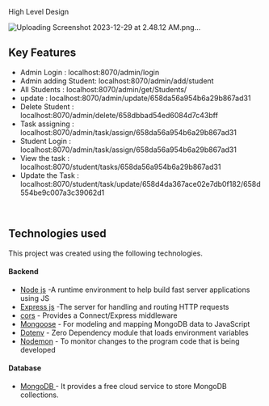 High Level Design

   ![Uploading Screenshot 2023-12-29 at 2.48.12 AM.png…]()

   
##  Key Features


- Admin Login     : localhost:8070/admin/login
- Admin adding Student: localhost:8070/admin/add/student
- All Students    : localhost:8070/admin/get/Students/
- update          : localhost:8070/admin/update/658da56a954b6a29b867ad31
- Delete Student  : localhost:8070/admin/delete/658dbbad54ed6084d7c43bff
- Task assigning  : localhost:8070/admin/task/assign/658da56a954b6a29b867ad31
- Student Login   : localhost:8070/admin/task/assign/658da56a954b6a29b867ad31
- View the task   : localhost:8070/student/tasks/658da56a954b6a29b867ad31
- Update the Task : localhost:8070/student/task/update/658d4da367ace02e7db0f182/658d554be9c007a3c39062d1
<br/>

##  Technologies used

This project was created using the following technologies.

####  Backend 

- [Node js](https://nodejs.org/en/) -A runtime environment to help build fast server applications using JS
- [Express js](https://www.npmjs.com/package/express) -The server for handling and routing HTTP requests
- [cors](https://www.npmjs.com/package/cors) - Provides a Connect/Express middleware
- [Mongoose](https://mongoosejs.com/) - For modeling and mapping MongoDB data to JavaScript
- [Dotenv](https://www.npmjs.com/package/dotenv) - Zero Dependency module that loads environment variables
- [Nodemon](https://www.npmjs.com/package/nodemon) - To monitor changes to the program code that is being developed
####  Database 

 - [MongoDB ](https://www.mongodb.com/) - It provides a free cloud service to store MongoDB collections.

